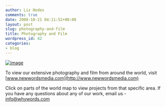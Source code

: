 ```yaml
---
author: Liz Hodes
comments: true
date: 2008-10-21 04:11:52+00:00
layout: post
slug: photography-and-film
title: Photography and Film
wordpress_id: 42
categories:
- blog
---
```


[![image](https://s3.amazonaws.com/digidem-www/wp-content/uploads/2008/12/dsc_00201-300x200.jpg)](https://s3.amazonaws.com/digidem-www/wp-content/uploads/2008/12/dsc_00201.jpg)

To view our extensive photography and film from around the world, visit [www.newwordsmedia.com](http://www.newwordsmedia.com)

Click on parts of the world map to view projects from that specific area. If you have any questions about any of our work, email us - [info@whywords.com](mailto:info@whywords.com)
